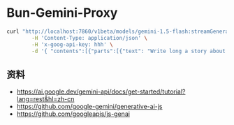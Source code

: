 # Bun-Gemini-Proxy

```bash
curl "http://localhost:7860/v1beta/models/gemini-1.5-flash:streamGenerateContent?alt=sse" \
        -H 'Content-Type: application/json' \
        -H 'x-goog-api-key: hhh' \
        -d '{ "contents":[{"parts":[{"text": "Write long a story about a magic backpack."}]}]}'
```

## 资料

- https://ai.google.dev/gemini-api/docs/get-started/tutorial?lang=rest&hl=zh-cn
- https://github.com/google-gemini/generative-ai-js
- https://github.com/googleapis/js-genai

